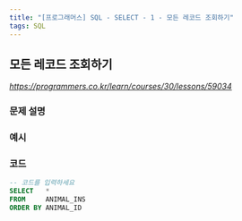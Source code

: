 ```yaml
---
title: "[프로그래머스] SQL - SELECT - 1 - 모든 레코드 조회하기"
tags: SQL
---
```


## 모든 레코드 조회하기

*<https://programmers.co.kr/learn/courses/30/lessons/59034>*

### 문제 설명

### 예시

### 코드

``` sql
-- 코드를 입력하세요
SELECT   *
FROM     ANIMAL_INS
ORDER BY ANIMAL_ID
```
